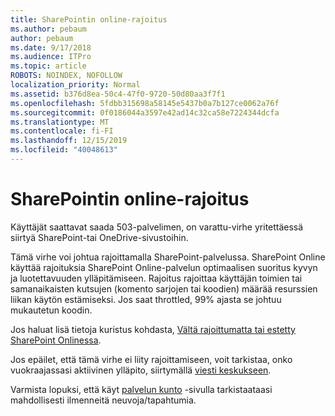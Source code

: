 ```yaml
---
title: SharePointin online-rajoitus
ms.author: pebaum
author: pebaum
ms.date: 9/17/2018
ms.audience: ITPro
ms.topic: article
ROBOTS: NOINDEX, NOFOLLOW
localization_priority: Normal
ms.assetid: b376d8ea-50c4-47f0-9720-50d80aa3f7f1
ms.openlocfilehash: 5fdbb315698a58145e5437b0a7b127ce0062a76f
ms.sourcegitcommit: 0f0186044a3597e42ad14c32ca58e7224344dcfa
ms.translationtype: MT
ms.contentlocale: fi-FI
ms.lasthandoff: 12/15/2019
ms.locfileid: "40048613"
---
```

# <a name="sharepoint-online-throttling"></a>SharePointin online-rajoitus

Käyttäjät saattavat saada 503-palvelimen, on varattu-virhe yritettäessä siirtyä SharePoint-tai OneDrive-sivustoihin. 

Tämä virhe voi johtua rajoittamalla SharePoint-palvelussa. SharePoint Online käyttää rajoituksia SharePoint Online-palvelun optimaalisen suoritus kyvyn ja luotettavuuden ylläpitämiseen. Rajoitus rajoittaa käyttäjän toimien tai samanaikaisten kutsujen (komento sarjojen tai koodien) määrää resurssien liikan käytön estämiseksi. Jos saat throttled, 99% ajasta se johtuu mukautetun koodin.

Jos haluat lisä tietoja kuristus kohdasta, [Vältä rajoittumatta tai estetty SharePoint Onlinessa](https://docs.microsoft.com/sharepoint/dev/general-development/how-to-avoid-getting-throttled-or-blocked-in-sharepoint-online).

Jos epäilet, että tämä virhe ei liity rajoittamiseen, voit tarkistaa, onko vuokraajassasi aktiivinen ylläpito, siirtymällä [viesti keskukseen](https://portal.office.com/adminportal/home#/MessageCenter).

 Varmista lopuksi, että käyt [palvelun kunto](https://portal.office.com/adminportal/home#/servicehealth) -sivulla tarkistaataasi mahdollisesti ilmenneitä neuvoja/tapahtumia.

